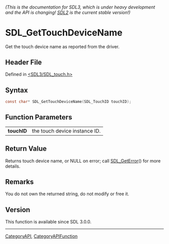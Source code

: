 ###### (This is the documentation for SDL3, which is under heavy development and the API is changing! [SDL2](https://wiki.libsdl.org/SDL2/) is the current stable version!)
# SDL_GetTouchDeviceName

Get the touch device name as reported from the driver.

## Header File

Defined in [<SDL3/SDL_touch.h>](https://github.com/libsdl-org/SDL/blob/main/include/SDL3/SDL_touch.h)

## Syntax

```c
const char* SDL_GetTouchDeviceName(SDL_TouchID touchID);

```

## Function Parameters

|                 |                               |
| --------------- | ----------------------------- |
| **touchID**     | the touch device instance ID. |

## Return Value

Returns touch device name, or NULL on error; call
[SDL_GetError](SDL_GetError)() for more details.

## Remarks

You do not own the returned string, do not modify or free it.

## Version

This function is available since SDL 3.0.0.

----
[CategoryAPI](CategoryAPI), [CategoryAPIFunction](CategoryAPIFunction)


